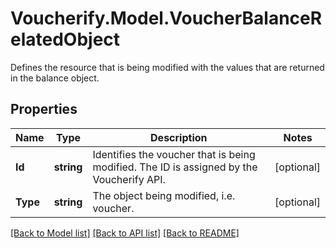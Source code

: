 # Voucherify.Model.VoucherBalanceRelatedObject
Defines the resource that is being modified with the values that are returned in the balance object.

## Properties

Name | Type | Description | Notes
------------ | ------------- | ------------- | -------------
**Id** | **string** | Identifies the voucher that is being modified. The ID is assigned by the Voucherify API. | [optional] 
**Type** | **string** | The object being modified, i.e. voucher. | [optional] 

[[Back to Model list]](../README.md#documentation-for-models) [[Back to API list]](../README.md#documentation-for-api-endpoints) [[Back to README]](../README.md)

